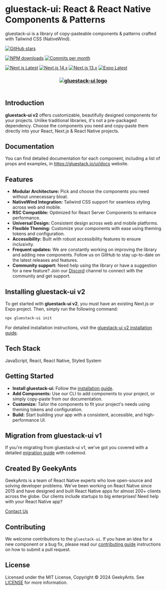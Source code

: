 # gluestack-ui: React & React Native Components & Patterns

gluestack-ui is a library of copy-pasteable components & patterns crafted with Tailwind CSS (NativeWind).

[![GitHub stars](https://img.shields.io/github/stars/gluestack/gluestack-ui)](https://github.com/gluestack/gluestack-ui)

[![NPM downloads](https://img.shields.io/npm/dw/@gluestack-ui/button?logo=npm&label=NPM%20downloads&cacheSeconds=3600)](https://www.npmjs.com/package/@gluestack-ui/button) [![Commits per month](https://img.shields.io/github/commit-activity/m/gluestack/gluestack-ui?label=Commits&logo=git)](https://github.com/gluestack/gluestack-ui/commits)

[![Next.js Latest](https://github.com/gluestack/gluestack-ui/actions/workflows/next-latest.yml/badge.svg)](https://github.com/gluestack/gluestack-ui/actions/workflows/next-latest.yml)
[![Next.js 14.x](https://github.com/gluestack/gluestack-ui/actions/workflows/next-14.yml/badge.svg)](https://github.com/gluestack/gluestack-ui/actions/workflows/next-14.yml)
[![Next.js 13.x](https://github.com/gluestack/gluestack-ui/actions/workflows/next-13.yml/badge.svg)](https://github.com/gluestack/gluestack-ui/actions/workflows/next-13.yml)
[![Expo Latest](https://github.com/gluestack/gluestack-ui/actions/workflows/expo-latest.yml/badge.svg)](https://github.com/gluestack/gluestack-ui/actions/workflows/expo-latest.yml)

<h3 align="center">
  <a href="https://github.com/gluestack/gluestack-ui">
    <img src="https://raw.githubusercontent.com/gluestack/gluestack-ui/main/assets/gluestack-banner.png" alt="gluestack-ui logo" >
  </a>
  <br>
  <br>
</h3>

## Introduction

**gluestack-ui v2** offers customizable, beautifully designed components for your projects. Unlike traditional libraries, it's not a pre-packaged dependency. Choose the components you need and copy-paste them directly into your React, Next.js & React Native projects.

## Documentation

You can find detailed documentation for each component, including a list of props and examples, in https://gluestack.io/ui/docs website.

## Features

- **Modular Architecture:** Pick and choose the components you need without unnecessary bloat.
- **NativeWind Integration:** Tailwind CSS support for seamless styling across web and mobile.
- **RSC Compatible:** Optimized for React Server Components to enhance performance.
- **Universal Design:** Consistent design across web and mobile platforms.
- **Flexible Theming:** Customize your components with ease using theming tokens and configuration.
- **Accessibility:** Built with robust accessibility features to ensure inclusivity.
- **Frequent updates:** We are constantly working on improving the library and adding new components. Follow us on GitHub to stay up-to-date on the latest releases and features.
- **Community support:** Need help using the library or have a suggestion for a new feature? Join our [Discord](https://discord.com/invite/95qQ84nf6f) channel to connect with the community and get support.

## Installing **gluestack-ui v2**

To get started with **gluestack-ui v2**, you must have an existing Next.js or Expo project. Then, simply run the following command:

```bash
npx gluestack-ui init
```

For detailed installation instructions, visit the [gluestack-ui v2 installation guide](https://gluestack.io/ui/docs/home/getting-started/installation).

## Tech Stack

JavaScript, React, React Native, Styled System

## Getting Started

- **Install gluestack-ui:** Follow the [installation guide](https://gluestack.io/ui/docs/home/getting-started/installation).
- **Add Components:** Use our CLI to add components to your project, or simply copy-paste from our documentation.
- **Customize:** Tailor the components to fit your project's needs using theming tokens and configuration.
- **Build:** Start building your app with a consistent, accessible, and high-performance UI.

## Migration from gluestack-ui v1

If you're migrating from gluestack-ui v1, we've got you covered with a detailed [migration guide](https://gluestack.io/ui/docs/home/overview/upgrade-to-v2) with codemod.

## Created By GeekyAnts

GeekyAnts is a team of React Native experts who love open-source and solving developer problems. We’ve been working on React Native since 2015 and have designed and built React Native apps for almost 200+ clients across the globe. Our clients include startups to big enterprises! Need help with your React Native app?

[Contact Us](https://geekyants.com/?utm_source=gluestack_github&utm_medium=read_me&utm_campaign=gluestack_integration)

## Contributing

We welcome contributions to the `gluestack-ui`. If you have an idea for a new component or a bug fix, please read our [contributing guide](./CONTRIBUTING.md) instructions on how to submit a pull request.

## License

Licensed under the MIT License, Copyright © 2024 GeekyAnts. See [LICENSE](https://github.com/gluestack/gluestack-ui/blob/main/LICENSE) for more information.
